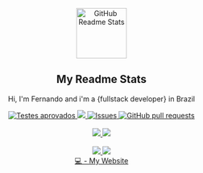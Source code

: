 
<p align="center">
 <img width="100px" src="https://avatars.githubusercontent.com/u/37273971?v=4" align="center" alt="GitHub Readme Stats" />
 <h2 align="center">My Readme Stats</h2>
 <p align="center">Hi, I'm Fernando and i'm a {fullstack developer} in Brazil

</p>
</p>
  <p align="center">
    <a href="https://github.com/cyferweb/github-readme-stats/actions">
      <img alt="Testes aprovados" src="https://github.com/anuraghazra/github-readme-stats/workflows/Test/badge.svg" />
    </a>
    <a href="https://codecov.io/gh/cyferweb/github-readme-stats">
      <img src="https://codecov.io/gh/cyferweb/github-readme-stats/branch/master/graph/badge.svg" />
    </a>
    <a href="https://github.com/cyferweb/github-readme-stats/issues">
      <img alt="Issues" src="https://img.shields.io/github/issues/anuraghazra/github-readme-stats?color=0088ff" />
    </a>
    <a href="https://github.com/cyferweb/github-readme-stats/pulls">
      <img alt="GitHub pull requests" src="https://img.shields.io/github/issues-pr/anuraghazra/github-readme-stats?color=0088ff" />
    </a>
    <br />
    <br />
    <a href="https://a.paddle.com/v2/click/16413/119403?link=1227">
      <img src="https://img.shields.io/badge/Apoiado%20por-VSCode%20Power%20User%20%E2%86%92-gray.svg?colorA=655BE1&colorB=4F44D6&style=for-the-badge"/>
    </a>
    <a href="https://a.paddle.com/v2/click/16413/119403?link=2345">
      <img src="https://img.shields.io/badge/Apoiado%20por-Node%20Cli.com%20%E2%86%92-gray.svg?colorA=61c265&colorB=4CAF50&style=for-the-badge"/>
    </a>
     <br />
    <br />
    <a href="https://github.com/cyferweb">
      <img src="https://img.shields.io/badge/-Github-000?style=flat-square&logo=Github&logoColor=white&link=https://github.com/fagnerpsantos"  />
    </a>
    <a href="https://www.linkedin.com/in/fernando-filho-35bb2812b/">
      <img src="https://img.shields.io/badge/-LinkedIn-blue?style=flat-square&logo=Linkedin&logoColor=white&link=https://www.linkedin.com/in/fagnerpsantos/"  />
    </a>
    <br/>
    <a href="https://cyfer.com.br"> 💻 - My Website </a>
  </p>


